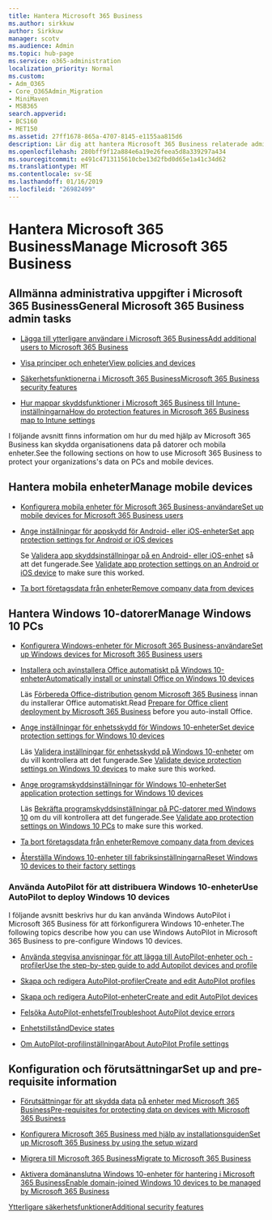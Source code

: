 ```yaml
---
title: Hantera Microsoft 365 Business
ms.author: sirkkuw
author: Sirkkuw
manager: scotv
ms.audience: Admin
ms.topic: hub-page
ms.service: o365-administration
localization_priority: Normal
ms.custom:
- Adm_O365
- Core_O365Admin_Migration
- MiniMaven
- MSB365
search.appverid:
- BCS160
- MET150
ms.assetid: 27ff1678-865a-4707-8145-e1155aa815d6
description: Lär dig att hantera Microsoft 365 Business relaterade administrativa uppgifter, mobila enheter, Windows 10PCs och många aktiviteter.
ms.openlocfilehash: 280bff9f12a884e6a19e26feea5d8a339297a434
ms.sourcegitcommit: e491c4713115610cbe13d2fbd0d65e1a41c34d62
ms.translationtype: MT
ms.contentlocale: sv-SE
ms.lasthandoff: 01/16/2019
ms.locfileid: "26982499"
---
```

# <a name="manage-microsoft-365-business"></a><span data-ttu-id="cc427-103">Hantera Microsoft 365 Business</span><span class="sxs-lookup"><span data-stu-id="cc427-103">Manage Microsoft 365 Business</span></span>

## <a name="general-microsoft-365-business-admin-tasks"></a><span data-ttu-id="cc427-104">Allmänna administrativa uppgifter i Microsoft 365 Business</span><span class="sxs-lookup"><span data-stu-id="cc427-104">General Microsoft 365 Business admin tasks</span></span>

- [<span data-ttu-id="cc427-105">Lägga till ytterligare användare i Microsoft 365 Business</span><span class="sxs-lookup"><span data-stu-id="cc427-105">Add additional users to Microsoft 365 Business</span></span>](add-users-m365b.md)
    
- [<span data-ttu-id="cc427-106">Visa principer och enheter</span><span class="sxs-lookup"><span data-stu-id="cc427-106">View policies and devices</span></span>](view-policies-and-devices.md)
    
- [<span data-ttu-id="cc427-107">Säkerhetsfunktionerna i Microsoft 365 Business</span><span class="sxs-lookup"><span data-stu-id="cc427-107">Microsoft 365 Business security features</span></span>](security-features.md)
    
- [<span data-ttu-id="cc427-108">Hur mappar skyddsfunktioner i Microsoft 365 Business till Intune-inställningarna</span><span class="sxs-lookup"><span data-stu-id="cc427-108">How do protection features in Microsoft 365 Business map to Intune settings</span></span>](map-protection-features-to-intune-settings.md)
    
<span data-ttu-id="cc427-109">I följande avsnitt finns information om hur du med hjälp av Microsoft 365 Business kan skydda organisationens data på datorer och mobila enheter.</span><span class="sxs-lookup"><span data-stu-id="cc427-109">See the following sections on how to use Microsoft 365 Business to protect your organizations's data on PCs and mobile devices.</span></span>
  
## <a name="manage-mobile-devices"></a><span data-ttu-id="cc427-110">Hantera mobila enheter</span><span class="sxs-lookup"><span data-stu-id="cc427-110">Manage mobile devices</span></span>

- [<span data-ttu-id="cc427-111">Konfigurera mobila enheter för Microsoft 365 Business-användare</span><span class="sxs-lookup"><span data-stu-id="cc427-111">Set up mobile devices for Microsoft 365 Business users</span></span>](set-up-mobile-devices.md)
    
- [<span data-ttu-id="cc427-112">Ange inställningar för appskydd för Android- eller iOS-enheter</span><span class="sxs-lookup"><span data-stu-id="cc427-112">Set app protection settings for Android or iOS devices</span></span>](app-protection-settings-for-android-and-ios.md)
    
    <span data-ttu-id="cc427-113">Se [Validera app skyddsinställningar på en Android- eller iOS-enhet](validate-settings-on-android-or-ios.md) så att det fungerade.</span><span class="sxs-lookup"><span data-stu-id="cc427-113">See [Validate app protection settings on an Android or iOS device](validate-settings-on-android-or-ios.md) to make sure this worked.</span></span> 
    
- [<span data-ttu-id="cc427-114">Ta bort företagsdata från enheter</span><span class="sxs-lookup"><span data-stu-id="cc427-114">Remove company data from devices</span></span>](remove-company-data.md)
    
## <a name="manage-windows-10-pcs"></a><span data-ttu-id="cc427-115">Hantera Windows 10-datorer</span><span class="sxs-lookup"><span data-stu-id="cc427-115">Manage Windows 10 PCs</span></span>

- [<span data-ttu-id="cc427-116">Konfigurera Windows-enheter för Microsoft 365 Business-användare</span><span class="sxs-lookup"><span data-stu-id="cc427-116">Set up Windows devices for Microsoft 365 Business users</span></span>](set-up-windows-devices.md)
    
- [<span data-ttu-id="cc427-117">Installera och avinstallera Office automatiskt på Windows 10-enheter</span><span class="sxs-lookup"><span data-stu-id="cc427-117">Automatically install or uninstall Office on Windows 10 devices</span></span>](auto-install-or-uninstall-office.md)
    
    <span data-ttu-id="cc427-118">Läs [Förbereda Office-distribution genom Microsoft 365 Business](prepare-for-office-client-deployment.md) innan du installerar Office automatiskt.</span><span class="sxs-lookup"><span data-stu-id="cc427-118">Read [Prepare for Office client deployment by Microsoft 365 Business](prepare-for-office-client-deployment.md) before you auto-install Office.</span></span> 
    
- [<span data-ttu-id="cc427-119">Ange inställningar för enhetsskydd för Windows 10-enheter</span><span class="sxs-lookup"><span data-stu-id="cc427-119">Set device protection settings for Windows 10 devices</span></span>](protection-settings-for-windows-10-pcs.md)
    
    <span data-ttu-id="cc427-120">Läs [Validera inställningar för enhetsskydd på Windows 10-enheter](validate-settings-on-windows-10-pcs.md) om du vill kontrollera att det fungerade.</span><span class="sxs-lookup"><span data-stu-id="cc427-120">See [Validate device protection settings on Windows 10 devices](validate-settings-on-windows-10-pcs.md) to make sure this worked.</span></span> 
    
- [<span data-ttu-id="cc427-121">Ange programskyddsinställningar för Windows 10-enheter</span><span class="sxs-lookup"><span data-stu-id="cc427-121">Set application protection settings for Windows 10 devices</span></span>](protection-settings-for-windows-10-devices.md)
    
    <span data-ttu-id="cc427-122">Läs [Bekräfta programskyddsinställningar på PC-datorer med Windows 10](validate-protection-settings-on-windows-10-pcs.md) om du vill kontrollera att det fungerade.</span><span class="sxs-lookup"><span data-stu-id="cc427-122">See [Validate app protection settings on Windows 10 PCs](validate-protection-settings-on-windows-10-pcs.md) to make sure this worked.</span></span> 
    
- [<span data-ttu-id="cc427-123">Ta bort företagsdata från enheter</span><span class="sxs-lookup"><span data-stu-id="cc427-123">Remove company data from devices</span></span>](remove-company-data.md)
    
- [<span data-ttu-id="cc427-124">Återställa Windows 10-enheter till fabriksinställningarna</span><span class="sxs-lookup"><span data-stu-id="cc427-124">Reset Windows 10 devices to their factory settings</span></span>](reset-devices-to-factory-settings.md)
    
### <a name="use-autopilot-to-deploy-windows-10-devices"></a><span data-ttu-id="cc427-125">Använda AutoPilot för att distribuera Windows 10-enheter</span><span class="sxs-lookup"><span data-stu-id="cc427-125">Use AutoPilot to deploy Windows 10 devices</span></span>

<span data-ttu-id="cc427-126">I följande avsnitt beskrivs hur du kan använda Windows AutoPilot i Microsoft 365 Business för att förkonfigurera Windows 10-enheter.</span><span class="sxs-lookup"><span data-stu-id="cc427-126">The following topics describe how you can use Windows AutoPilot in Microsoft 365 Business to pre-configure Windows 10 devices.</span></span>
  
- [<span data-ttu-id="cc427-127">Använda stegvisa anvisningar för att lägga till AutoPilot-enheter och -profiler</span><span class="sxs-lookup"><span data-stu-id="cc427-127">Use the step-by-step guide to add Autopilot devices and profile</span></span>](add-autopilot-devices-and-profile.md)
    
- [<span data-ttu-id="cc427-128">Skapa och redigera AutoPilot-profiler</span><span class="sxs-lookup"><span data-stu-id="cc427-128">Create and edit AutoPilot profiles</span></span>](create-and-edit-autopilot-profiles.md)
    
- [<span data-ttu-id="cc427-129">Skapa och redigera AutoPilot-enheter</span><span class="sxs-lookup"><span data-stu-id="cc427-129">Create and edit AutoPilot devices</span></span>](create-and-edit-autopilot-devices.md)
    
- [<span data-ttu-id="cc427-130">Felsöka AutoPilot-enhetsfel</span><span class="sxs-lookup"><span data-stu-id="cc427-130">Troubleshoot AutoPilot device errors</span></span>](troubleshoot-autopilot-errors.md)
    
- [<span data-ttu-id="cc427-131">Enhetstillstånd</span><span class="sxs-lookup"><span data-stu-id="cc427-131">Device states</span></span>](device-states.md)
    
- [<span data-ttu-id="cc427-132">Om AutoPilot-profilinställningar</span><span class="sxs-lookup"><span data-stu-id="cc427-132">About AutoPilot Profile settings</span></span>](autopilot-profile-settings.md)
    
## <a name="set-up-and-pre-requisite-information"></a><span data-ttu-id="cc427-133">Konfiguration och förutsättningar</span><span class="sxs-lookup"><span data-stu-id="cc427-133">Set up and pre-requisite information</span></span>

- [<span data-ttu-id="cc427-134">Förutsättningar för att skydda data på enheter med Microsoft 365 Business</span><span class="sxs-lookup"><span data-stu-id="cc427-134">Pre-requisites for protecting data on devices with Microsoft 365 Business</span></span>](pre-requisites-for-data-protection.md)
    
- [<span data-ttu-id="cc427-135">Konfigurera Microsoft 365 Business med hjälp av installationsguiden</span><span class="sxs-lookup"><span data-stu-id="cc427-135">Set up Microsoft 365 Business by using the setup wizard</span></span>](set-up.md)
    
- [<span data-ttu-id="cc427-136">Migrera till Microsoft 365 Business</span><span class="sxs-lookup"><span data-stu-id="cc427-136">Migrate to Microsoft 365 Business</span></span>](migrate-to-microsoft-365-business.md)
    
- [<span data-ttu-id="cc427-137">Aktivera domänanslutna Windows 10-enheter för hantering i Microsoft 365 Business</span><span class="sxs-lookup"><span data-stu-id="cc427-137">Enable domain-joined Windows 10 devices to be managed by Microsoft 365 Business</span></span>](manage-windows-devices.md)
    
[<span data-ttu-id="cc427-138">Ytterligare säkerhetsfunktioner</span><span class="sxs-lookup"><span data-stu-id="cc427-138">Additional security features</span></span>](security-features.md#additional-security-features)
    

  

